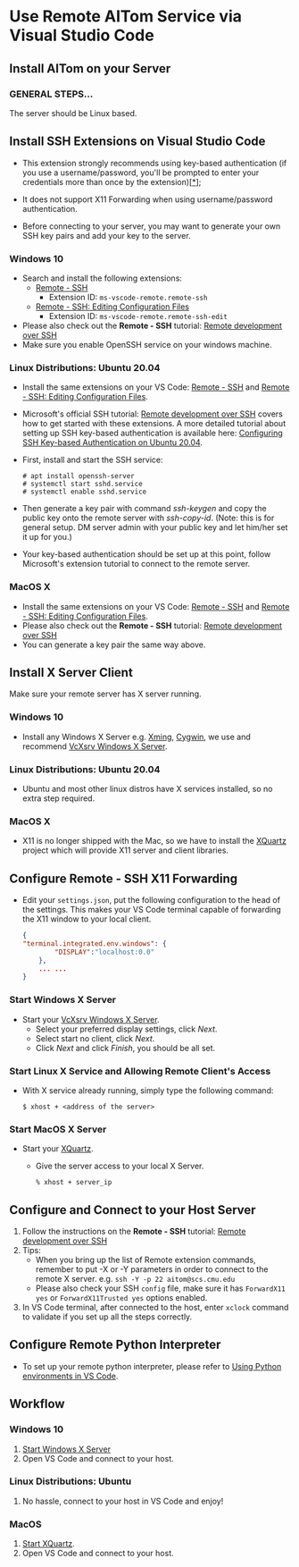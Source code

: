 # Use Remote AITom Service via Visual Studio Code

## Install AITom on your Server

### GENERAL STEPS...

The server should be Linux based.

## Install SSH Extensions on Visual Studio Code

- This extension strongly recommends using key-based authentication (if you use a username/password, you'll be prompted to enter your credentials more than once by the extension)[[*](https://code.visualstudio.com/docs/remote/ssh-tutorial)];

- It does not support X11 Forwarding when using username/password authentication.

- Before connecting to your server, you may want to generate your own SSH key pairs and add your key to the server.

### Windows 10

- Search and install the following extensions:
  - [Remote - SSH](https://marketplace.visualstudio.com/items?itemName=ms-vscode-remote.remote-ssh)  
    - Extension ID:  `ms-vscode-remote.remote-ssh` 
  - [Remote - SSH: Editing Configuration Files](https://marketplace.visualstudio.com/items?itemName=ms-vscode-remote.remote-ssh-edit) 
    - Extension ID:  `ms-vscode-remote.remote-ssh-edit` 
- Please also check out the **Remote - SSH** tutorial: [Remote development over SSH](https://code.visualstudio.com/docs/remote/ssh-tutorial) 
- Make sure you enable OpenSSH service on your windows machine.

### Linux Distributions: Ubuntu 20.04

* Install the same extensions on your VS Code: [Remote - SSH](https://marketplace.visualstudio.com/items?itemName=ms-vscode-remote.remote-ssh) and [Remote - SSH: Editing Configuration Files](https://marketplace.visualstudio.com/items?itemName=ms-vscode-remote.remote-ssh-edit).

* Microsoft's official SSH tutorial: [Remote development over SSH](https://code.visualstudio.com/docs/remote/ssh-tutorial) covers how to get started with these extensions. A more detailed tutorial about setting up SSH key-based authentication is available here: [Configuring SSH Key-based Authentication on Ubuntu 20.04](https://www.answertopia.com/ubuntu/configuring-ssh-key-based-authentication-on-ubuntu/).

* First, install and start the SSH service: 

  ```
  # apt install openssh-server
  # systemctl start sshd.service
  # systemctl enable sshd.service
  ```

* Then generate a key pair with command *ssh-keygen* and copy the public key onto the remote server with *ssh-copy-id*. (Note: this is for general setup. DM server admin with your public key and let him/her set it up for you.)

* Your key-based authentication should be set up at this point, follow Microsoft's extension tutorial to connect to the remote server.

### MacOS X

+ Install the same extensions on your VS Code: [Remote - SSH](https://marketplace.visualstudio.com/items?itemName=ms-vscode-remote.remote-ssh) and [Remote - SSH: Editing Configuration Files](https://marketplace.visualstudio.com/items?itemName=ms-vscode-remote.remote-ssh-edit).
+ Please also check out the **Remote - SSH** tutorial: [Remote development over SSH](https://code.visualstudio.com/docs/remote/ssh-tutorial) 
+ You can generate a key pair the same way above. 

## Install X Server Client

Make sure your remote server has X server running.

### Windows 10

- Install any Windows X Server e.g. [Xming](https://sourceforge.net/projects/xming/), [Cygwin](https://x.cygwin.com/), we use and recommend [VcXsrv Windows X Server](https://sourceforge.net/projects/vcxsrv/).

### Linux Distributions: Ubuntu 20.04

* Ubuntu and most other linux distros have X services installed, so no extra step required. 

### MacOS X

+ X11 is no longer shipped with the Mac, so we have to install the [XQuartz](https://www.xquartz.org) project which will provide X11 server and client libraries.

## Configure Remote - SSH X11 Forwarding

- Edit your `settings.json`, put the following configuration to the head of the settings. This makes your VS Code terminal capable of forwarding the X11 window to your local client.

  ```json
  {
  "terminal.integrated.env.windows": {
          "DISPLAY":"localhost:0.0"
      },
      ... ...
  }
  ```

### <a name="startxsrv"></a> Start Windows X Server

- Start your [VcXsrv Windows X Server](https://sourceforge.net/projects/vcxsrv/).
  - Select your preferred display settings, click *Next*.
  - Select start no client, click *Next*.
  - Click *Next* and click *Finish*, you should be all set.

### <a name="startXorgandaddxhost"></a> Start Linux X Service and Allowing Remote Client's Access

* With X service already running, simply type the following command:

  ```
  $ xhost + <address of the server>
  ```

### <a name="startxquartz"></a> Start MacOS X Server

+ Start your [XQuartz](https://www.xquartz.org).
  + Give the server access to your local X Server.
  
    ```
    % xhost + server_ip
    ```

## Configure and Connect to your Host Server

1. Follow the instructions on the **Remote - SSH** tutorial: [Remote development over SSH](https://code.visualstudio.com/docs/remote/ssh-tutorial) 
2. Tips:
   - When you bring up the list of Remote extension commands, remember to put -X or -Y parameters in order to connect to the remote X server. e.g. `ssh -Y -p 22 aitom@scs.cmu.edu` 
   - Please also check your SSH `config` file, make sure it has `ForwardX11 yes` or `ForwardX11Trusted yes` options enabled.
3. In VS Code terminal, after connected to the host, enter `xclock` command to validate if you set up all the steps correctly.

## Configure Remote Python Interpreter

- To set up your remote python interpreter, please refer to [Using Python environments in VS Code](https://code.visualstudio.com/docs/python/environments).

## Workflow

### Windows 10

1. [Start Windows X Server](#startxsrv) 
2. Open VS Code and connect to your host.

### Linux Distributions: Ubuntu

1. No hassle, connect to your host in VS Code and enjoy!

### MacOS

1. [Start XQuartz](#startxquartz).
2. Open VS Code and connect to your host.
